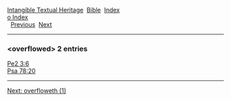 [Intangible Textual Heritage](../../index)  [Bible](../index) 
[Index](index)   
[o Index](_o_)  
  [Previous](c08138)  [Next](c08140) 

------------------------------------------------------------------------

### &lt;overflowed&gt; 2 entries

[Pe2 3:6](../kjv/pe2003.htm#006)  
[Psa 78:20](../kjv/psa078.htm#020)  

------------------------------------------------------------------------

[Next: overfloweth (1)](c08140)
